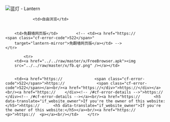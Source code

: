 

<img src="../../raw/master/x/8e0a2b81.c82003be.LanternYellow2.png" alt="蓝灯 - Lantern"/>
<table>
    <tr>
                
                <td>自由浏览</td>
        
        
        <td>免翻墙网页版</td>        <!-- <td><a href="https://              <span class="cf-error-code">522</span>"
        target="lantern-mirror">免翻墙网页版</a></td> -->
    </tr>
    
            <tr>
        <td><a href="../../raw/master/x/FreeBrowser.apk"><img
        src="../../raw/master/x/fb.qr.png" /></a></td>

        
        <td><a href="https://              <span class="cf-error-code">522</span>">https://              <span class="cf-error-code">522</span></a><br/><a href="https://</div>">https://</div></a><br/><a href="https://    </div><!-- /#cf-error-details -->">https://    </div><!-- /#cf-error-details --></a><br/><a href="https://      <h5 data-translate="if_website_owner">If you're the owner of this website:</h5>">https://      <h5 data-translate="if_website_owner">If you're the owner of this website:</h5></a><br/><a href="https://  <p>">https://  <p></a><br/></td>    </tr>
</table>
